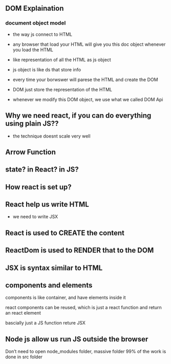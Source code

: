 ## DOM Explaination

### document object model
* the way js connect to HTML
* any browser that load your HTML will give you this doc object whenever you load the HTML

* like representation of all the HTML as js object
* js object is like ds that store info
* every time your borwswer will parese the HTML and create the DOM
* DOM just store the representation of the HTML
* whenever we modify this DOM object, we use what we called DOM Api


## Why we need react, if you can do everything using plain JS??
* the technique doesnt scale very well



## Arrow Function


## state? in React? in JS?

## How react is set up?

## React help us write HTML
* we need to write JSX

## React is used to CREATE the content
## ReactDom is used to RENDER that to the DOM
## JSX is syntax similar to HTML


## components and elements
components is like container, and have elements inside it

react components can be reused, which is just a react function
 and return an react element

bascially just a JS function reture JSX

## Node js allow us run JS outside the browser

Don’t need to open node_modules folder, massive folder
99% of the work is done in src folder



